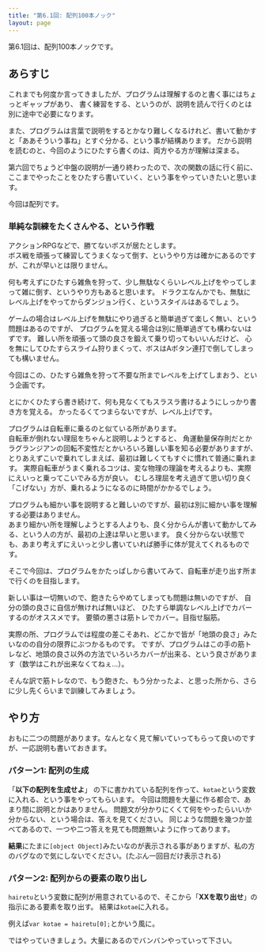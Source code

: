 ```yaml
---
title: "第6.1回: 配列100本ノック"
layout: page
---
```


<link rel="stylesheet" href="https://cdnjs.cloudflare.com/ajax/libs/codemirror/5.35.0/codemirror.css" />
<script src="https://cdnjs.cloudflare.com/ajax/libs/codemirror/5.35.0/codemirror.js"></script>
<script src="https://cdnjs.cloudflare.com/ajax/libs/codemirror/5.35.0/mode/javascript/javascript.js"></script>
<style>
    .CodeMirror { height: auto; border: 1px solid #ddd; }
    .console { border: 1px solid #333; color: rgb(48, 68, 216); padding: 0px 5px 0px 5px; }

    .answer {color: red;  }
    .hideanswer { display: none; }
    .result {font-size: large;}
    .wrong {color: red;  }
    .correct {color: rgb(0, 89, 255);  }



    .column{
        padding: 0.5em 1em;
        margin: 2em 0;
        color: #5d627b;
        background: white;
        border-top: solid 5px #5d627b;
        box-shadow: 0 3px 5px rgba(0, 0, 0, 0.22);
    }    
</style>
<link rel="stylesheet" href="https://rawgit.com/karino2/js-introduction/master/scripts/smoke.css" />
<script src="https://rawgit.com/karino2/js-introduction/master/scripts/smoke.min.js"></script>                    
<!--
  何故かこちらではglobalObjectが無い。
  <script src="https://neil.fraser.name/software/JS-Interpreter/acorn_interpreter.js"></script>
-->

<script src="https://neil.fraser.name/software/JS-Interpreter/acorn.js"></script>
<script src="https://neil.fraser.name/software/JS-Interpreter/interpreter.js"></script>

<script type="text/javascript" src="https://rawgit.com/karino2/js-introduction/master/scripts/env.js"></script>



<script>
var questions = [];
function aq(expect) {
    arrayAutoGeneration(expect, questions);
}



document.body.onload = function() {
  initInterpreter();


  // setupAllREPL2(5);
  setupAllQuestionsWithScnario(questions);
}
</script>

第6.1回は、配列100本ノックです。

## あらすじ

これまでも何度か言ってきましたが、プログラムは理解するのと書く事にはちょっとギャップがあり、
書く練習をする、というのが、説明を読んで行くのとは別に途中で必要になります。

また、プログラムは言葉で説明をするとかなり難しくなるけれど、書いて動かすと「ああそういう事ね」とすぐ分かる、という事が結構あります。
だから説明を読むのと、今回のようにひたすら書くのは、両方やる方が理解は深まる。

第六回でちょうど中盤の説明が一通り終わったので、次の関数の話に行く前に、ここまでやったことをひたすら書いていく、という事をやっていきたいと思います。

今回は配列です。


### 単純な訓練をたくさんやる、という作戦

アクションRPGなどで、勝てないボスが居たとします。  
ボス戦を頑張って練習してうまくなって倒す、というやり方は確かにあるのですが、これが早いとは限りません。

何も考えずにひたすら雑魚を狩って、少し無駄なくらいレベル上げをやってしまって雑に倒す、というやり方もあると思います。
ドラクエなんかでも、無駄にレベル上げをやってからダンジョン行く、というスタイルはあるでしょう。

ゲームの場合はレベル上げを無駄にやり過ぎると簡単過ぎて楽しく無い、という問題はあるのですが、
プログラムを覚える場合は別に簡単過ぎても構わないはずです。
難しい所を頑張って頭の良さを鍛えて乗り切ってもいいんだけど、
心を無にしてひたすらスライム狩りまくって、ボスはAボタン連打で倒してしまっても構いません。

今回はこの、ひたすら雑魚を狩って不要な所までレベルを上げてしまおう、という企画です。

とにかくひたすら書き続けて、何も見なくてもスラスラ書けるようにしっかり書き方を覚える。
かったるくてつまらないですが、レベル上げです。

プログラムは自転車に乗るのと似ている所があります。  
自転車が倒れない理屈をちゃんと説明しようとすると、
角運動量保存則だとかラグランジアンの回転不変性だとかいろいろ難しい事を知る必要がありますが、
とりあえずこいで乗れてしまえば、最初は難しくてもすぐに慣れて普通に乗れます。
実際自転車がうまく乗れるコツは、変な物理の理論を考えるよりも、実際にえいっと乗ってこいでみる方が良い。
むしろ理屈を考え過ぎて思い切り良く「こげない」方が、乗れるようになるのに時間がかかるでしょう。

プログラムも細かい事を説明すると難しいのですが、最初は別に細かい事を理解する必要はありません。  
あまり細かい所を理解しようとする人よりも、良く分からんが書いて動かしてみる、という人の方が、最初の上達は早いと思います。
良く分からない状態でも、あまり考えずにえいっと少し書いていれば勝手に体が覚えてくれるものです。

そこで今回は、プログラムをかたっぱしから書いてみて、自転車が走り出す所まで行くのを目指します。

新しい事は一切無いので、飽きたらやめてしまっても問題は無いのですが、
自分の頭の良さに自信が無ければ無いほど、
ひたすら単調なレベル上げでカバーするのがオススメです。
要領の悪さは筋トレでカバー。目指せ脳筋。

実際の所、プログラムでは程度の差こそあれ、どこかで皆が「地頭の良さ」みたいなのの自分の限界にぶつかるものです。
ですが、プログラムはこの手の筋トレなど、地頭の良さ以外の方法でいろいろカバーが出来る、という良さがあります（数学はこれが出来なくてねぇ…）。

そんな訳で筋トレなので、もう飽きた、もう分かったよ、と思った所から、さらに少し先くらいまで訓練してみましょう。


## やり方

おもに二つの問題があります。なんとなく見て解いていってもらって良いのですが、一応説明も書いておきます。

### パターン1: 配列の生成

「**以下の配列を生成せよ**」 の下に書かれている配列を作って、`kotae`という変数に入れる、という事をやってもらいます。
今回は問題を大量に作る都合で、あまり間に説明とかはありません。
問題文が分かりにくくて何をやったらいいか分からない、という場合は、答えを見てください。
同じような問題を幾つか並べてあるので、一つや二つ答えを見ても問題無いように作ってあります。

**結果**にたまに`[object Object]`みたいなのが表示される事がありますが、私の方のバグなので気にしないでください。(たぶん一回目だけ表示される)

### パターン2: 配列からの要素の取り出し

`hairetu`という変数に配列が用意されているので、そこから「**XXを取り出せ**」の指示にある要素を取り出す。
結果は`kotae`に入れる。

例えば`var kotae = hairetu[0];`とかいう風に。

ではやっていきましょう。大量にあるのでバンバンやっていって下さい。

<div id="autoQuestions">

</div>

<script>
function ae(arr, exp, result) { arrayElemAutoGeneration(arr, exp, result, questions); }


aq(["むぇ～～～", "コケー", "ダネ～～"]);
aq(["あじゃ", "るーしー", "ダニエル"]);
aq(["もっと", "たくさん", "要素が", "ある", "例です。", "全部で", "7個"]);
ae(["むぇ～～～", "コケー", "ダネ～～"], "hairetu[1]", "コケー");
ae(["むぇ～～～", "コケー", "ダネ～～"], "hairetu[2]", "ダネ～～");
aq(["あかさ", "ふば"]);
aq(["あかさ"]);
aq(["要素一つの例"]);
aq(["もう一回"]);
aq(["さらにもう一回"]);
ae(["あかさ"], "hairetu[0]", "あかさ");
aq(["ほげ", "いか", "ふが"]);
ae(["要素一つの例"], "hairetu[0]", "要素一つの例");
aq(["こちんこちん", "ぬっくぬく", "しゅるしゅる"]);
ae(["こちんこちん", "ぬっくぬく", "しゅるしゅる"], "hairetu[1]", "ぬっくぬく");
aq(["こーしー", "麦茶"]);
aq(["プレモル", "プリン"]);
ae(["あじゃ"], "hairetu[0]", "あじゃ");
ae(["こちんこちん", "ぬっくぬく", "しゅるしゅる"], "hairetu[0]", "こちんこちん");
aq(["数字の", "要素", 5, 6, 7]);
aq([5, 4, 3]);
aq(["5", "4", "3"]);
aq(["3"]);
aq([3]);
ae(["数字の", "要素", 5, 6, 7], "hairetu[0]", "数字の");
ae(["数字の", "要素", 5, 6, 7], "hairetu[3]", 6);
ae(["3"], "hairetu[0]", "3");
aq(["4"]);
aq([4]);
aq(["1234"]);
aq([1234]);
ae([4], "hairetu[0]", 4);
aq([10, 11, 12]);
aq(["10", "11", "12"]);
aq(["5678"]);
aq(["5678", "1234"]);
aq([5678, 1234]);
ae([3, 4], "hairetu[0]", 3);
ae([8, 7, 6], "hairetu[2]", 6);
ae([4, 3, 2, 1], "hairetu[0]", 4);
ae([4, 3, 2, 1], "hairetu[3]", 1);
ae([1, 2], "hairetu[0]", 1);
ae([1, 2, 3], "hairetu[1]", 2);
aq(["56", 78, "910", "1112", 1314]);
aq(["5", 6, 7, "8", "9", 10]);
ae(["10", "11", "12"], "hairetu[2]", "12");
ae(["10", "11", "12"], "hairetu[0]", "10");
ae(["56", 78, "910", "1112", 1314], "hairetu[1]", 78);
ae(["56", 78, "910", "1112", 1314], "hairetu[3]", "1112");

aq(["配列の中に","配列を入れる",  [1, 2]]);
aq(["配列の中に", [1, 2], "配列を入れる"]);
aq(["あ", ["え”, ”お"], "い", "う"]);
aq([["あ", "い"], "う", "え"]);
aq(["あ", "い",  ["か", "き", "く"], "う", "え"]);
ae(["配列の中に","配列を入れる",  [1, 2]], "hairetu[0]", "配列の中に");
ae(["配列の中に","配列を入れる",  [1, 2]], "hairetu[1]", "配列を入れる");
ae(["配列の中に","配列を入れる",  [1, 2]], "hairetu[2]", [1, 2]);
aq([[1, 2], 3, 4]);
ae([[1, 2], 3, 4], "hairetu[2]", 4);
ae([[1, 2], 3, 4], "hairetu[1]", 3);
ae([[1, 2], 3, 4], "hairetu[0]", [1, 2]);
ae(["配列の中に","配列を入れる",  [1, 2]], "hairetu[2]", [1, 2]);
ae([[1, 2], 3, 4], "hairetu[0]", [1, 2]);
aq([5, [2, 3], 7]);
ae([5, [2, 3], 7], "hairetu[1]", [2, 3]);
ae(["配列の中に","配列を入れる",  [1, 2]], "hairetu[2]", [1, 2]);
ae(["配列の中に","配列を入れる",  [1, 2]], "hairetu[2][1]", 2);
ae(["配列の中に","配列を入れる",  [1, 2]], "hairetu[2][0]", 1);
ae(["こちんこちん", "ぬっくぬく", "しゅるしゅる"], "hairetu[2]", "しゅるしゅる");
aq(["むぇ～～～", "コケー", "ダネ～～"]);
aq([["あじゃ", "むぇ〜〜"], "るーしー", "まちあるき"]);
ae([["あじゃ", "むぇ〜〜"], "るーしー", "まちあるき"], "hairetu[0]", ["あじゃ", "むぇ〜〜"]);
ae(["配列の中に","配列を入れる",  [1, 2]], "hairetu[2][1]", 2);
ae([["あじゃ", "むぇ〜〜"], "るーしー", "まちあるき"], "hairetu[0][1]", "むぇ〜〜");
ae(["10", "11", "12"], "hairetu[2]", "12");
ae(["あかさ"], "hairetu[0]", "あかさ");
aq([["あじゃ", "むえ〜〜"]]);
aq(["あかさ"]);
aq([["あかさ", "ジム行け！"]]);
ae([["あじゃ", "むぇ〜〜"]], "hairetu[0]", ["あじゃ", "むぇ〜〜"]);
aq([["あかさ", "ジム行け！"]]);
ae([["あかさ", "ジム行け！"]], "hairetu[0]", ["あかさ", "ジム行け！"]);
ae([["あかさ", "ジム行け！"]], "hairetu[0][1]", "ジム行け！");
ae([["あじゃ", "むぇ〜〜"]], "hairetu[0][0]", "あじゃ");
aq([[8, 9]]);
aq([[11, 12]]);
aq([[1, 2, 3]]);
ae([5, [2, 3], 7], "hairetu[1][1]", 3);
ae([5, [2, 3], 7], "hairetu[0]", 5);
ae([5, [2, 3], 7], "hairetu[1]", [2, 3]);
ae([["あじゃ", "むぇ〜〜"]], "hairetu[0][1]", "むぇ〜〜");
aq(["あじゃ", ["るーしー", 1234], "まちあるき"]);
aq([["こーしー", "麦茶"], "しゅるしゅる", "する"]);
aq([["こーしー", "麦茶"], ["あじゃ", "むぇ〜〜"]]);
aq([[10, 11], [110, 120]]);
aq([["ダニエル", "ダネー"], ["あかさ", "ジム行け！"]]);
aq([["こーしー", "麦茶"], ["あじゃ", "むぇ〜〜"], ["ぬっくぬく", "こちんこちん"]]);
ae([5, [2, 3], 7], "hairetu[1][0]", 2);
ae(["配列の中に","配列を入れる",  [1, 2]], "hairetu[2]", [1, 2]);
ae(["配列の中に","配列を入れる",  [1, 2]], "hairetu[2][1]", 2);
ae([["こーしー", "麦茶"], ["あじゃ", "むぇ〜〜"], ["ぬっくぬく", "こちんこちん"]], "hairetu[0]", ["こーしー", "麦茶"]);
aq([["こーしー", "麦茶"], "るーしー", ["ぬっくぬく", "こちんこちん"]]);
aq([[1, 2, 3], 4]);
ae([["こーしー", "麦茶"], ["あじゃ", "むぇ〜〜"], ["ぬっくぬく", "こちんこちん"]], "hairetu[2][1]", "こちんこちん");
ae([["こーしー", "麦茶"], ["あじゃ", "むぇ〜〜"], ["ぬっくぬく", "こちんこちん"]], "hairetu[2][0]", "ぬっくぬく");
ae([["こーしー", "麦茶"], ["あじゃ", "むぇ〜〜"], ["ぬっくぬく", "こちんこちん"]], "hairetu[1][1]", "むぇ～～");
ae([["こーしー", "麦茶"], ["あじゃ", "むぇ〜〜"], ["ぬっくぬく", "こちんこちん"]], "hairetu[0][1]", "麦茶");
ae([["こーしー", "麦茶"], ["あじゃ", "むぇ〜〜"], ["ぬっくぬく", "こちんこちん"]], "hairetu[1][0]", "あじゃ");
ae([["こーしー", "麦茶"], ["あじゃ", "むぇ〜〜"], ["ぬっくぬく", "こちんこちん"]], "hairetu[0][0]", "こーしー");
ae([5, [2, 3], 7], "hairetu[1][1]", 3);
ae([5, [2, 3], 7], "hairetu[1][0]", 2);
ae([5, [2, 3], 7], "hairetu[1]", [2, 3]);
ae(["配列の中に","配列を入れる",  [1, 2]], "hairetu[2][0]", 1);
ae(["配列の中に","配列を入れる",  [1, 2]], "hairetu[0]", "配列の中に");
aq([5, [6, 7, 8]]);
aq([[1, 2, 3], 4, [5, 6, 7]]);
aq([["ダニエル", "ダネー"], ["あかさ", "ジム行け！"]]);
ae([["ダニエル", "ダネー"], ["あかさ", "ジム行け！"]], "hairetu[1][0]", "あかさ");
ae([["ダニエル", "ダネー"], ["あかさ", "ジム行け！"]], "hairetu[0][0]", "ダニエル");
ae([["ダニエル", "ダネー"], ["あかさ", "ジム行け！"]], "hairetu[0][1]", "ダネー");
ae([["ダニエル", "ダネー"], ["あかさ", "ジム行け！"]], "hairetu[1][1]", "ジム行け！");
ae([["ダニエル", "ダネー"], ["あかさ", "ジム行け！"]], "hairetu[1]", ["あかさ", "ジム行け！"]);
ae([["ダニエル", "ダネー"], ["あかさ", "ジム行け！"]], "hairetu[0]", ["ダニエル", "ダネー"]);
ae(["むぇ～～～", "コケー", "ダネ～～"], "hairetu[1]", "コケー");
ae(["むぇ～～～", "コケー", "ダネ～～"], "hairetu[2]", "ダネ～～");


</script>
